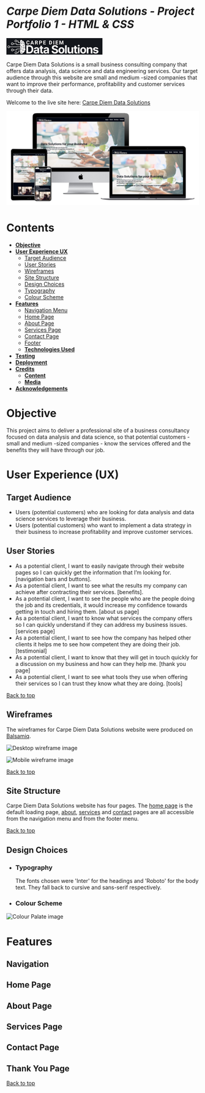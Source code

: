 # **_Carpe Diem Data Solutions - Project Portfolio 1 - HTML & CSS_**

![Carpe Diem Data Solutions logo](./assets/images/logo-dark-background.png) 

Carpe Diem Data Solutions is a small business consulting company that offers data analysis, data science and data engineering services. Our target audience through this website
 are small and medium -sized companies that want to improve their performance, profitability and customer services through their data.

Welcome to the live site here: <a href="https://fmstacco.github.io/Carpe-Diem-Data-Solutions/index.html" target="_blank">Carpe Diem Data Solutions</a>

![Carpe Diem Data Solutions responsive design](./assets/images/readme/responsive.jpg)

# Contents

* [**Objective**](<#objective>)
* [**User Experience UX**](<#user-experience-ux>)
    * [Target Audience](<#target-audience>)
    * [User Stories](<#user-stories>)
    * [Wireframes](<#wireframes>)
    * [Site Structure](<#site-structure>)
    * [Design Choices](<#design-choices>)
    *  [Typography](<#typography>)
    *  [Colour Scheme](<#colour-scheme>)
* [**Features**](<#features>)
    * [Navigation Menu](<#navigation-menu>)
    * [Home Page](<#home-page>)
    * [About Page](<#about-page>)
    * [Services Page](<#packages-page>)
    * [Contact Page](<#contact-page>)
    * [Footer](<#footer>)
    * [**Technologies Used**](<#technologies-used>)
* [**Testing**](<#testing>)
* [**Deployment**](<#deployment>)
* [**Credits**](<#credits>)
    * [**Content**](<#content>)
    * [**Media**](<#media>)
*  [**Acknowledgements**](<#acknowledgements>)


# Objective 

This project aims to deliver a professional site of a business consultancy focused on data analysis and data science, so that potential customers - small and medium -sized companies - know the services offered and the benefits they will have through our job.

# User Experience (UX)

## Target Audience

* Users (potential customers) who are looking for data analysis and data science services to leverage their business.
* Users (potential customers) who want to implement a data strategy in their business to increase profitability and improve customer services.

## User Stories

* As a potential client, I want to easily navigate through their website pages so I can quickly get the information that I’m looking for.[navigation bars and buttons].
* As a potential client, I want to see what the results my company can achieve after contracting their services. [benefits].
* As a potential client, I want to see the people who are the people doing the job and its credentials, it would increase my confidence towards getting in touch and hiring them. [about us page]
* As a potential client, I want to know what services the company offers so I can quickly understand if they can address my business issues. [services page]
* As a potential client, I want to see how the company has helped other clients it helps me to see how competent they are doing their job. [testimonial]
* As a potential client, I want to know that they will get in touch quickly for a discussion on my business and how can they help me. [thank you page]
* As a potential client, I want to see what tools they use when offering their services so I can trust they know what they are doing. [tools]

[Back to top](<#contents>)

## Wireframes

The wireframes for Carpe Diem Data Solutions website were produced on [Balsamiq](https://balsamiq.com).  

![Desktop wireframe image]()

![Mobile wireframe image]() 

[Back to top](<#contents>)

## Site Structure

Carpe Diem Data Solutions website has four pages. The [home page](index.html) is the default loading page, [about](about.html), [services](services.html.html) and [contact](contact.html) pages are all accessible from the navigation menu and from the footer menu. 

[Back to top](<#contents>)

## Design Choices

 * ### Typography
      The fonts chosen were 'Inter' for the headings and 'Roboto' for the body text. They fall back to cursive and sans-serif respectively. 
  

 * ### Colour Scheme

![Colour Palate image](assets/readme-images/color-palate.png)


# Features

## Navigation

## Home Page

## About Page

## Services Page

## Contact Page

## Thank You Page

[Back to top](<#contents>)

